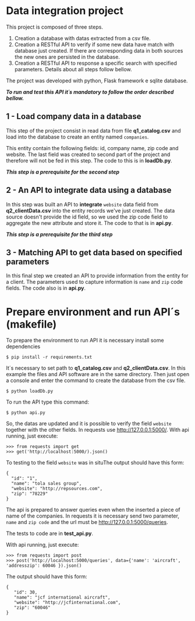 # Data integration project

This project is composed of three steps. 

1. Creation a database with datas extracted from a csv file. 
2. Creation a RESTful API to verify if some new data have match with database just created. If there are corresponding data in both sources the new ones are persisted in the database. 
3. Creation a RESTful API to response a specific search with specified parameters. Details about all steps follow bellow.

The project was developed with python, Flask framework e sqlite database.

***To run and test this API it´s mandatory to follow the order described bellow.***

## 1 - Load company data in a database

This step of the project consist in read data from file **q1_catalog.csv** and load into the database to create an entity named `companies`.

This entity contain the following fields: id, company name, zip code and website. The last field was created to second part of the project and therefore will not be fed in this step. The code to this is in **loadDb.py**. 

***This step is a prerequisite for the second step***

## 2 - An API to integrate data using a database

In this step was built an API to **integrate** `website` data field from **q2_clientData.csv** into the entity records we've just created. The data source doesn't provide the id field, so we used the zip code field to aggregate the new attribute and store it. The code to that is in **api.py**. 

***This step is a prerequisite for the third step***

## 3 - Matching API to get data based on specified parameters

In this final step we created an API to provide information from the entity for a client. The parameters used to capture information is `name` and `zip` code fields. The code also is in **api.py**.

# Prepare environment and run API´s (makefile)

To prepare the environment to run API it is necessary install some dependencies 
```
$ pip install -r requirements.txt
```

It´s necessary to set path to **q1_catalog.csv** and **q2_clientData.csv**. In this example the files and API software are in the same directory. Then just open a console and enter the command to create the database from the csv file. 
 ```
 $ python loadDb.py
 ```

To run the API type this command:
 ```
 $ python api.py
 ```

So, the datas are updated and it is possible to verify the field `website` together with the other fields. In requests use http://127.0.0.1:5000/. With api running, just execute:
```
>>> from requests import get
>>> get('http://localhost:5000/).json()
```

To testing to the field `website` was in situThe output should have this form:
```
{
  "id": "1", 
  "name": "tola sales group", 
  "website": "http://repsources.com", 
  "zip": "78229"
}
```

The api is prepared to answer queries even when the inserted a piece of name of the companies. In requests it is necessary send two parameter, `name` and `zip code` and the url must be http://127.0.0.1:5000/queries.

The tests to code are in **test_api.py**. 

With api running, just execute:

```
>>> from requests import post
>>> post('http://localhost:5000/queries', data={'name': 'aircraft', 'addresszip': 60046 }).json()
```

The output should have this form:
 ```
 {
    "id": 30,
    "name": "jcf international aircraft",
    "website": "http://jcfinternational.com",
    "zip": "60046"
 }
 ```
